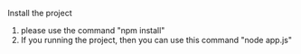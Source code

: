 Install the project
1. please use the command "npm install"
2. If you running the project, then you can use this command "node app.js"

